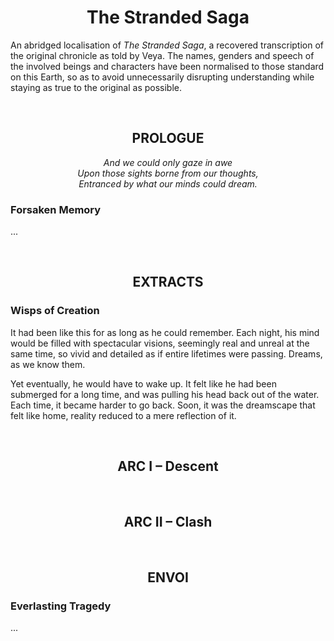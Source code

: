 <h1 align="center"> The Stranded Saga </h1>

An abridged localisation of *The Stranded Saga*, a recovered transcription of the original chronicle as told by Veya. The names, genders and speech of the involved beings and characters have been normalised to those standard on this Earth, so as to avoid unnecessarily disrupting understanding while staying as true to the original as possible.


<br>


<h2 align="center" name="Prologue"> PROLOGUE </h2>

<div align="center">
<em>And we could only gaze in awe </em> <br>
<em>Upon those sights borne from our thoughts, </em> <br>
<em>Entranced by what our minds could dream. </em> <br>
</div>

### Forsaken Memory
...


<br>


<h2 align="center" name="Extracts"> EXTRACTS </h2>

### Wisps of Creation
It had been like this for as long as he could remember. Each night, his mind would be filled with spectacular visions, seemingly real and unreal at the same time, so vivid and detailed as if entire lifetimes were passing. Dreams, as we know them.

Yet eventually, he would have to wake up. It felt like he had been submerged for a long time, and was pulling his head back out of the water. Each time, it became harder to go back. Soon, it was the dreamscape that felt like home, reality reduced to a mere reflection of it.


<br>


<h2 align="center" name="Arc-I"> ARC I – Descent </h2>


<br>


<h2 align="center" name="Arc-II"> ARC II – Clash </h2>


<br>


<h2 align="center" name="Envoi"> ENVOI </h2>

### Everlasting Tragedy
...
